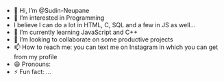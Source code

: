 - 👋 Hi, I’m @Sudin-Neupane
- 👀 I’m interested in Programming
-  I believe I can do a lot in HTML, C, SQL and a few in JS as well...
- 🌱 I’m currently learning JavaScript and C++
- 💞️ I’m looking to collaborate on some productive projects
- 📫 How to reach me: you can text me on Instagram in which you can get from my profile
- 😄 Pronouns: 
- ⚡ Fun fact: ...

<!---
Sudin-Neupane/Sudin-Neupane is a ✨ special ✨ repository because its `README.md` (this file) appears on your GitHub profile.
You can click the Preview link to take a look at your changes.
--->
